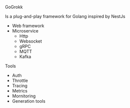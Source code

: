 GoGrokk

Is a plug-and-play framework for Golang inspired by NestJs

- Web framework
- Microservice
  - Http
  - Websocket
  - gRPC
  - MQTT
  - Kafka
  
Tools
  - Auth
  - Throttle
  - Tracing
  - Metrics
  - Mornitoring
  - Generation tools
